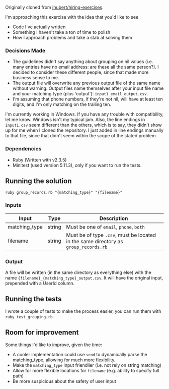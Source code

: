 Originally cloned from [jhubert/hiring-exercises](https://github.com/jhubert/hiring-exercises/tree/master/grouping).

I'm approaching this exercise with the idea that you'd like to see
- Code I've actually written
- Something I haven't take a ton of time to polish
- How I approach problems and take a stab at solving them

### Decisions Made
- The guidelines didn't say anything about grouping on nil values (i.e. many entries have no email address: are these all the same person?). I decided to consider these different people, since that made more business sense to me.
- The output file will overwrite any previous output file of the same name without warning. Output files name themselves after your input file name and your matching type (plus 'output'): `input1_email_output.csv`.
- I'm assuming that phone numbers, if they're not nil, will have at least ten digits, and I'm only matching on the trailing ten.

I'm currently working in Windows. If you have any trouble with compatibility, let me know. Windows isn't my typical jam.
Also, the line endings in `input1.csv` seem different than the others, which is to say, they didn't show up for me when I cloned the repository. I just added in line endings manually to that file, since that didn't seem within the scope of the stated problem.

### Dependencies
- Ruby (Written with v2.3.5)
- Minitest (used version 5.11.3), only if you want to run the tests.

## Running the solution
`ruby group_records.rb "{matching_type}" "{filename}"`

### Inputs

| Input | Type | Description |
|---|---|---|
| matching_type | string | Must be one of `email`, `phone`, `both`|
| filename | string | Must be of type `.csv`, must be located in the same directory as `group_records.rb`|

### Output

A file will be written (in the same directory as everything else) with the name `{filename}_{matching_type}_output.csv`. It will have the original input, prepended with a UserId column.

## Running the tests

I wrote a couple of tests to make the process easier, you can run them with `ruby test_grouping.rb`.

## Room for improvement
Some things I'd like to improve, given the time:
- A cooler implementation could use `send` to dynamically parse the matching_type, allowing for much more flexibility.
- Make the `matching_type` input friendlier (i.e. not rely on string matching)
- Allow for more flexible locations for `filename` (e.g. ability to specify full path)
- Be more suspicious about the safety of user input
